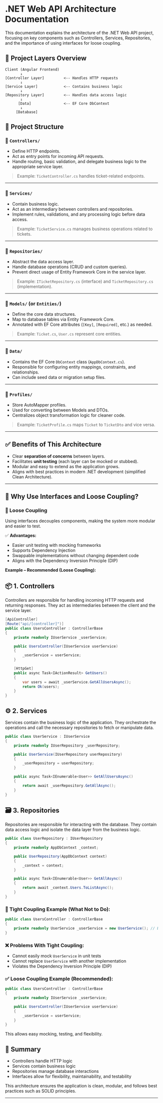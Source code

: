# .NET Web API Architecture Documentation

This documentation explains the architecture of the .NET Web API project, focusing on key components such as Controllers, Services, Repositories, and the importance of using interfaces for loose coupling.

## 🧱 Project Layers Overview

```
Client (Angular Frontend)
       ↓
[Controller Layer]         <-- Handles HTTP requests
       ↓
[Service Layer]            <-- Contains business logic
       ↓
[Repository Layer]         <-- Handles data access logic
       ↓
      [Data]               <-- EF Core DbContext
       ↓
     [Database]
```

## 🧱 Project Structure

### 📁 `Controllers/`

* Define HTTP endpoints.
* Act as entry points for incoming API requests.
* Handle routing, basic validation, and delegate business logic to the appropriate service layer.

> Example: `TicketController.cs` handles ticket-related endpoints.

---

### 📁 `Services/`

* Contain business logic.
* Act as an intermediary between controllers and repositories.
* Implement rules, validations, and any processing logic before data access.

> Example: `TicketService.cs` manages business operations related to tickets.

---

### 📁 `Repositories/`

* Abstract the data access layer.
* Handle database operations (CRUD and custom queries).
* Prevent direct usage of Entity Framework Core in the service layer.

> Example: `ITicketRepository.cs` (interface) and `TicketRepository.cs` (implementation).

---

### 📁 `Models/` (or `Entities/`)

* Define the core data structures.
* Map to database tables via Entity Framework Core.
* Annotated with EF Core attributes (`[Key]`, `[Required]`, etc.) as needed.

> Example: `Ticket.cs`, `User.cs` represent core entities.

---

### 📁 `Data/`

* Contains the EF Core `DbContext` class (`AppDbContext.cs`).
* Responsible for configuring entity mappings, constraints, and relationships.
* Can include seed data or migration setup files.

---

### 📁 `Profiles/`

* Store AutoMapper profiles.
* Used for converting between Models and DTOs.
* Centralizes object transformation logic for cleaner code.

> Example: `TicketProfile.cs` maps `Ticket` to `TicketDto` and vice versa.

---

## ✅ Benefits of This Architecture

* Clear **separation of concerns** between layers.
* Facilitates **unit testing** (each layer can be mocked or stubbed).
* Modular and easy to extend as the application grows.
* Aligns with best practices in modern .NET development (simplified Clean Architecture).

---

## 🔧 Why Use Interfaces and Loose Coupling?

### 🧩 Loose Coupling

Using interfaces decouples components, making the system more modular and easier to test.

✅ **Advantages:**
- Easier unit testing with mocking frameworks
- Supports Dependency Injection
- Swappable implementations without changing dependent code
- Aligns with the Dependency Inversion Principle (DIP)

**Example – Recommended (Loose Coupling):**

## 📦 1. Controllers

Controllers are responsible for handling incoming HTTP requests and returning responses. They act as intermediaries between the client and the service layer.

```csharp
[ApiController]
[Route("api/[controller]")]
public class UsersController : ControllerBase
{
    private readonly IUserService _userService;

    public UsersController(IUserService userService)
    {
        _userService = userService;
    }

    [HttpGet]
    public async Task<IActionResult> GetUsers()
    {
        var users = await _userService.GetAllUsersAsync();
        return Ok(users);
    }
}
```

## ⚙️ 2. Services

Services contain the business logic of the application. They orchestrate the operations and call the necessary repositories to fetch or manipulate data.

```csharp
public class UserService : IUserService
{
    private readonly IUserRepository _userRepository;

    public UserService(IUserRepository userRepository)
    {
        _userRepository = userRepository;
    }

    public async Task<IEnumerable<User>> GetAllUsersAsync()
    {
        return await _userRepository.GetAllAsync();
    }
}
```

## 🗃️ 3. Repositories

Repositories are responsible for interacting with the database. They contain data access logic and isolate the data layer from the business logic.

```csharp
public class UserRepository : IUserRepository
{
    private readonly AppDbContext _context;

    public UserRepository(AppDbContext context)
    {
        _context = context;
    }

    public async Task<IEnumerable<User>> GetAllAsync()
    {
        return await _context.Users.ToListAsync();
    }
}
```

### 🔗 Tight Coupling Example (What Not to Do):

```csharp
public class UsersController : ControllerBase
{
    private readonly UserService _userService = new UserService(); // Bad: tightly coupled
}
```

### ❌ Problems With Tight Coupling:

* Cannot easily mock `UserService` in unit tests
* Cannot replace `UserService` with another implementation
* Violates the Dependency Inversion Principle (DIP)

### ✅ Loose Coupling Example (Recommended):

```csharp
public class UsersController : ControllerBase
{
    private readonly IUserService _userService;

    public UsersController(IUserService userService)
    {
        _userService = userService;
    }
}
```

This allows easy mocking, testing, and flexibility.

## 🧭 Summary

* Controllers handle HTTP logic
* Services contain business logic
* Repositories manage database interactions
* Interfaces allow for flexibility, maintainability, and testability

This architecture ensures the application is clean, modular, and follows best practices such as SOLID principles.

---
